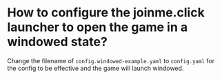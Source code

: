 # How to configure the joinme.click launcher to open the game in a windowed state?

Change the filename of `config.windowed-example.yaml` to `config.yaml` for the config to be effective and the game will launch windowed.